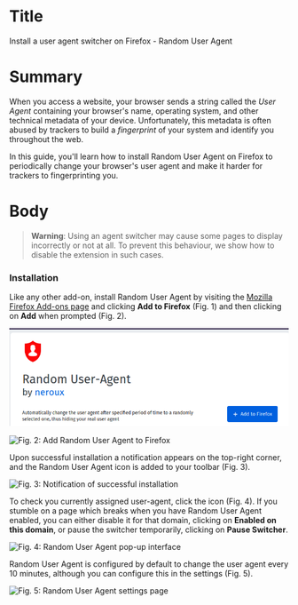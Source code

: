 # Title #
Install a user agent switcher on Firefox - Random User Agent

# Summary #
When you access a website, your browser sends a string called the *User Agent*
containing your browser's name, operating system, and other technical metadata
of your device. Unfortunately, this metadata is often abused by trackers to
build a *fingerprint* of your system and identify you throughout the web.

In this guide, you'll learn how to install Random User Agent on Firefox to
periodically change your browser's user agent and make it harder for trackers to
fingerprinting you.

# Body #
> **Warning**: Using an agent switcher may cause some pages to display
> incorrectly or not at all. To prevent this behaviour, we show how to disable
> the extension in such cases.

### Installation ###
Like any other add-on, install Random User Agent by visiting the [Mozilla
Firefox Add-ons page][1] and clicking **Add to Firefox** (Fig. 1) and then
clicking on **Add** when prompted (Fig. 2).

![Fig. 1: Download Random User Agent](../images/Firefox/agent-add.png?raw=true)

![Fig. 2: Add Random User Agent to
Firefox](../images/Firefox/agent-prompt.png?raw=true)

Upon successful installation a notification appears on the top-right corner, and
the Random User Agent icon is added to your toolbar (Fig. 3).

![Fig. 3: Notification of successful
installation](../images/Firefox/agent-notify.png?raw=true)

To check you currently assigned user-agent, click the icon (Fig. 4). If you
stumble on a page which breaks when you have Random User Agent enabled, you can
either disable it for that domain, clicking on **Enabled on this domain**, or
pause the switcher temporarily, clicking on **Pause Switcher**.

![Fig. 4: Random User Agent pop-up
interface](../images/Firefox/agent-test.png?raw=true)

Random User Agent is configured by default to change the user agent every 10
minutes, although you can configure this in the settings (Fig. 5).

![Fig. 5: Random User Agent settings
page](../images/Firefox/agent-settings.png?raw=true)

[1]: https://addons.mozilla.org/en-US/firefox/addon/random_user_agent/
